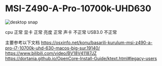 # MSI-Z490-A-Pro-10700k-UHD630
  ![desktop snap](https://user-images.githubusercontent.com/26639931/110332039-d0988300-805a-11eb-933d-18ed6ecd0de6.png)
  
  
  cpu 正常
  显卡 正常
  亮度 正常
  声卡 不正常
  USB3.0 不正常
  
  
  主要参考以下文档
  https://osxinfo.net/konu/basarili-kurulum-msi-z490-a-pro-i7-10700k-uhd-630-macos-big-sur.19140/
  https://www.bilibili.com/video/BV18V41187JZ
  https://dortania.github.io/OpenCore-Install-Guide/ktext.html#legacy-users
